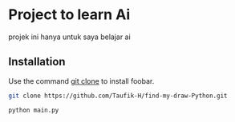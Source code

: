 # Project to learn Ai

projek ini hanya untuk saya belajar ai

## Installation

Use the command [git clone](https://github.com/Taufik-H/find-my-draw-Python.git) to install foobar.

```bash
git clone https://github.com/Taufik-H/find-my-draw-Python.git

python main.py
```





